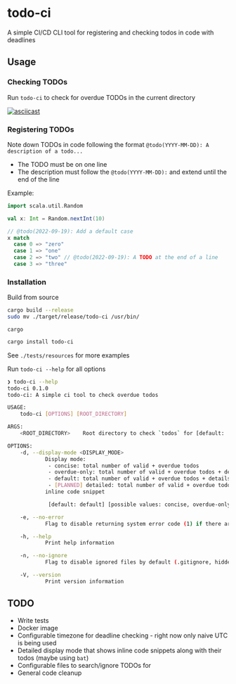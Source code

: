 # todo-ci

A simple CI/CD CLI tool for registering and checking todos in code with deadlines

## Usage

### Checking TODOs

Run `todo-ci` to check for overdue TODOs in the current directory

[![asciicast](https://asciinema.org/a/FzpmPuyWCSpLZnkAGlDQCzHjd.svg)](https://asciinema.org/a/FzpmPuyWCSpLZnkAGlDQCzHjd)


### Registering TODOs

Note down TODOs in code following the format `@todo(YYYY-MM-DD): A description of a todo...`
- The TODO must be on one line
- The description must follow the `@todo(YYYY-MM-DD):` and extend until the end of the line

Example:

```scala
import scala.util.Random

val x: Int = Random.nextInt(10)

// @todo(2022-09-19): Add a default case
x match
  case 0 => "zero" 
  case 1 => "one"
  case 2 => "two" // @todo(2022-09-19): A TODO at the end of a line 
  case 3 => "three" 

```


### Installation

Build from source 
```bash
cargo build --release
sudo mv ./target/release/todo-ci /usr/bin/
```

`cargo`
```bash
cargo install todo-ci
```

See `./tests/resources` for more examples

Run `todo-ci --help` for all options

```bash
❯ todo-ci --help
todo-ci 0.1.0
todo-ci: A simple ci tool to check overdue todos

USAGE:
    todo-ci [OPTIONS] [ROOT_DIRECTORY]

ARGS:
    <ROOT_DIRECTORY>    Root directory to check `todos` for [default: ./]

OPTIONS:
    -d, --display-mode <DISPLAY_MODE>
            Display mode:
             - concise: total number of valid + overdue todos
             - overdue-only: total number of valid + overdue todos + details of overdue todos
             - default: total number of valid + overdue todos + details of all todos
             - [PLANNED] detailed: total number of valid + overdue todos + details of all todos with
            inline code snippet

             [default: default] [possible values: concise, overdue-only, default]

    -e, --no-error
            Flag to disable returning system error code (1) if there are overdue todos

    -h, --help
            Print help information

    -n, --no-ignore
            Flag to disable ignored files by default (.gitignore, hidden files, etc.)

    -V, --version
            Print version information
```

## TODO

- Write tests
- Docker image
- Configurable timezone for deadline checking -  right now only naive UTC is being used
- Detailed display mode that shows inline code snippets along with their todos (maybe using `bat`)
- Configurable files to search/ignore TODOs for
- General code cleanup